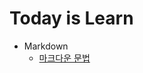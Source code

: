 # Today is Learn


- Markdown
  - [마크다운 문법](https://github.com/juuunobae/TIL/blob/main/Markdown/Markdown)
